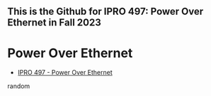 This is the Github for IPRO 497: Power Over Ethernet in Fall 2023
-----------------------------------------------------------------
Power Over Ethernet
=============================


- [IPRO 497 - Power Over Ethernet](#power-over-ethernet)






















































































































































random
